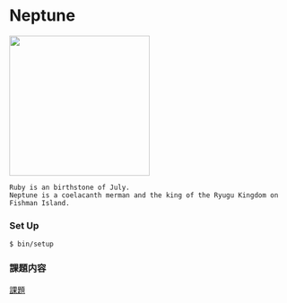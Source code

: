 # Neptune

<img src="https://user-images.githubusercontent.com/4189626/31365236-d8a89fb2-ada4-11e7-907a-877701405a97.jpg" width="250px">

```
Ruby is an birthstone of July.
Neptune is a coelacanth merman and the king of the Ryugu Kingdom on Fishman Island.
```

### Set Up

`$ bin/setup`

### 課題内容

[課題](/interview_task.md)
